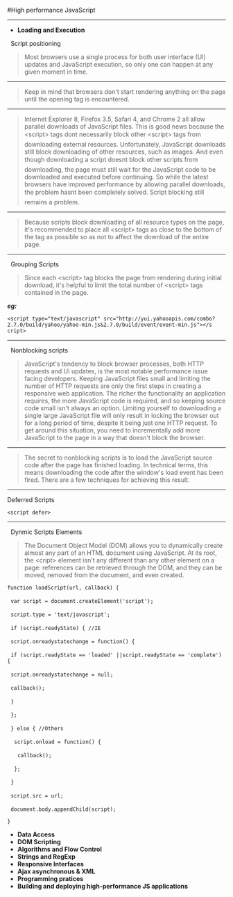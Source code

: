 #High performance JavaScript
***

*  **Loading and Execution**
 
&nbsp;&nbsp;Script positioning
> Most browsers use a single process for both user interface (UI) updates and JavaScript execution, so only one can happen at any given moment in time. 
***
>Keep in mind that browsers don't start rendering anything on the page until the opening <body> tag is encountered. 
***
>Internet Explorer 8, Firefox 3.5, Safari 4, and Chrome 2 all allow parallel downloads of JavaScript files. This is good news because the &lt;script&gt; tags dont necessarily block other &lt;script&gt; tags from downloading external resources. Unfortunately, JavaScript downloads still block downloading of other resources, such as images. And even though downloading a script doesnt block other scripts from downloading, the page must still wait for the JavaScript code to be downloaded and executed before continuing. So while the latest browsers have improved performance by allowing parallel downloads, the problem hasnt been completely solved. Script blocking still remains a problem.
***
>Because scripts block downloading of all resource types on the page, it's recommended to place all &lt;script&gt; tags as close to the bottom of the <body> tag as possible so as not to affect the download of the entire page.
***

&nbsp;&nbsp;Grouping Scripts

>Since each &lt;script&gt; tag blocks the page from rendering during initial download, it's helpful to limit the total number of &lt;script&gt; tags contained in the page. 

***eg:***

`<script type="text/javascript"
src="http://yui.yahooapis.com/combo?2.7.0/build/yahoo/yahoo-min.js&2.7.0/build/event/event-min.js"></s cript>`
***

&nbsp;&nbsp;Nonblocking scripts

>JavaScript's tendency to block browser processes, both HTTP requests and UI updates, is the most notable performance issue facing developers. Keeping JavaScript files small and limiting the number of HTTP requests are only the first steps in creating a responsive web application. The richer the functionality an application requires, the more JavaScript code is required, and so keeping source code small isn't always an option. Limiting yourself to downloading a single large JavaScript file will only result in locking the browser out for a long period of time, despite it being just one HTTP request. To get around this situation, you need to incrementally add more JavaScript to the page in a way that doesn't block the browser.
***
>The secret to nonblocking scripts is to load the JavaScript source code after the page has finished loading. In technical terms, this means downloading the code after the window's load event has been fired. There are a few techniques for achieving this result.
***
Deferred Scripts

`<script defer>`
***

&nbsp;&nbsp;Dynmic Scripts Elements
>The Document Object Model (DOM) allows you to dynamically create almost any part of an HTML document using JavaScript. At its root, the &lt;cript&gt; element isn't any different than any other element on a page: references can be retrieved through the DOM, and they can be moved, removed from the document, and even created. 

`function loadScript(url, callback) {`

&nbsp;&nbsp;`var script = document.createElement('script');`

&nbsp;&nbsp;`script.type = 'text/javascript';`

&nbsp;&nbsp;`if (script.readyState) { //IE`

&nbsp;&nbsp;`script.onreadystatechange = function() {`

&nbsp;&nbsp;`if (script.readyState == 'loaded' ||script.readyState == 'complete') {`

&nbsp;&nbsp;`script.onreadystatechange = null;`

&nbsp;&nbsp;`callback();`

&nbsp;&nbsp;`}`

&nbsp;&nbsp;`};`

&nbsp;&nbsp;`} else { //Others`

&nbsp;&nbsp;&nbsp;&nbsp;`script.onload = function() {`

&nbsp;&nbsp;&nbsp;&nbsp;&nbsp;&nbsp;`callback();`

&nbsp;&nbsp;&nbsp;&nbsp;`};`

&nbsp;&nbsp;`}`

&nbsp;&nbsp;`script.src = url;`

&nbsp;&nbsp;`document.body.appendChild(script);`

`}`


*  **Data Access**
*  **DOM Scripting**
*  **Algorithms and Flow Control**
*  **Strings and RegExp**
*  **Responsive Interfaces**
*  **Ajax asynchronous & XML**
*  **Programming pratices**
*  **Building and deploying high-performance JS applications**



